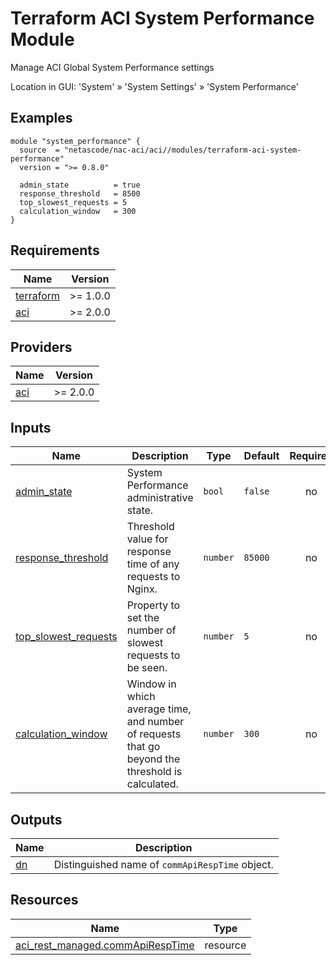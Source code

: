<!-- BEGIN_TF_DOCS -->
# Terraform ACI System Performance Module

Manage ACI Global System Performance settings

Location in GUI:
'System' » 'System Settings' » 'System Performance'

## Examples

```hcl
module "system_performance" {
  source  = "netascode/nac-aci/aci//modules/terraform-aci-system-performance"
  version = ">= 0.8.0"

  admin_state          = true
  response_threshold   = 8500
  top_slowest_requests = 5
  calculation_window   = 300
}
```

## Requirements

| Name | Version |
|------|---------|
| <a name="requirement_terraform"></a> [terraform](#requirement\_terraform) | >= 1.0.0 |
| <a name="requirement_aci"></a> [aci](#requirement\_aci) | >= 2.0.0 |

## Providers

| Name | Version |
|------|---------|
| <a name="provider_aci"></a> [aci](#provider\_aci) | >= 2.0.0 |

## Inputs

| Name | Description | Type | Default | Required |
|------|-------------|------|---------|:--------:|
| <a name="input_admin_state"></a> [admin\_state](#input\_admin\_state) | System Performance administrative state. | `bool` | `false` | no |
| <a name="input_response_threshold"></a> [response\_threshold](#input\_response\_threshold) | Threshold value for response time of any requests to Nginx. | `number` | `85000` | no |
| <a name="input_top_slowest_requests"></a> [top\_slowest\_requests](#input\_top\_slowest\_requests) | Property to set the number of slowest requests to be seen. | `number` | `5` | no |
| <a name="input_calculation_window"></a> [calculation\_window](#input\_calculation\_window) | Window in which average time, and number of requests that go beyond the threshold is calculated. | `number` | `300` | no |

## Outputs

| Name | Description |
|------|-------------|
| <a name="output_dn"></a> [dn](#output\_dn) | Distinguished name of `commApiRespTime` object. |

## Resources

| Name | Type |
|------|------|
| [aci_rest_managed.commApiRespTime](https://registry.terraform.io/providers/CiscoDevNet/aci/latest/docs/resources/rest_managed) | resource |
<!-- END_TF_DOCS -->